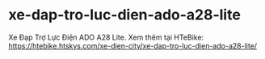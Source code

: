 # xe-dap-tro-luc-dien-ado-a28-lite
Xe Đạp Trợ Lực Điện ADO A28 Lite. Xem thêm tại HTeBike: https://htebike.htskys.com/xe-dien-city/xe-dap-tro-luc-dien-ado-a28-lite/
